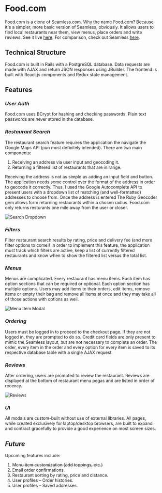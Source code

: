 # Food.com

Food.com is a clone of Seamless.com. Why the name Food.com? Because it's a simpler, more basic version of Seamless, obviously. It allows users to find local restaurants near them, view menus, place orders and write reviews. See it live [here](https://fooddotcom.herokuapp.com/). For comparison, check out Seamless [here](http://seamless.com/).

## Technical Structure

Food.com is built in Rails with a PostgreSQL database. Data requests are made with AJAX and return JSON responses using JBuilder. The frontend is built with React.js components and Redux state management.

## Features

### *User Auth*

Food.com uses BCrypt for hashing and checking passwords. Plain text passwords are never stored in the database.

### *Restaurant Search*

The restaurant search feature requires the application the navigate the Google Maps API (pun most definitely intended). There are two main components:

1. Receiving an address via user input and geocoding it.
1. Returning a filtered list of restaurants that are in range.

Receiving the address is not as simple as adding an input field and button. The application needs some control over the format of the address in order to geocode it correctly. Thus, I used the Google Autocomplete API to present users with a dropdown list of matching (and well-formatted) addresses to choose from. Once the address is entered The Ruby Geocoder gem allows form returning restaurants within a chosen radius. Food.com only returns resturants one mile away from the user or closer.

![Search Dropdown](https://media.giphy.com/media/1zhpf3fL01JHD0OjFa/giphy.gif)

### *Filters*

Filter restaurant search results by rating, price and delivery fee (and more filter options to come!) In order to implement this feature, the application must track which filters are active, keep a list of currently filtered restaurants and know when to show the filtered list versus the total list.

### *Menus*

Menus are complicated. Every restaurant has menu items. Each item has option sections that can be required or optional. Each option section has multiple options. Users may add items to their orders, edit items, remove items or empty their bag and remove all items at once and they may take all of those actions with options as well.

![Menu Item Modal](https://media.giphy.com/media/6GFcK6OWBCydfB5wt5/giphy.gif)

### *Ordering*

Users must be logged in to proceed to the checkout page. If they are not logged in, they are prompted to do so. Credit card fields are only present to mimic the Seamless layout, but are not necessary to complete an order. The order, every item in the order and every option for every item is saved to its respective database table with a single AJAX request.

### *Reviews*

After ordering, users are prompted to review the restaurant. Reviews are displayed at the bottom of restaurant menu pegas and are listed in order of recency.

![Reviews](https://media.giphy.com/media/RIj22WFEz5hUBlTTHl/giphy.gif)

### *UI*

All modals are custom-built without use of external libraries. All pages, while created exclusively for laptop/desktop browsers, are built to expand and contract gracefully to provide a good experience on most screen sizes.

## *Future*

Upcoming features include:
1. ~~Menu item customization (add toppings, etc.)~~
1. Email order confirmations.
1. Restaurant sorting by rating, price and distance.
1. User profiles – Order histories.
1. User profiles – Saved addresses.
